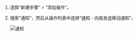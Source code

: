 1. 选择“新建步骤” > “添加操作”。
2. 搜索“通知”，然后从操作列表中选择“通知 - 向我发送移动通知”。
   
    ![通知](./media/email-triggers/email-triggers-sender-3.png)

